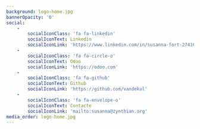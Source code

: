 ```yaml
---
background: logo-home.jpg
bannerOpacity: '0'
social:
    -
        socialIconClass: 'fa fa-linkedin'
        socialIconText: Linkedin
        socialIconLink: 'https://www.linkedin.com/in/susanna-fort-27416032/'
    -
        socialIconClass: 'fa fa-circle-o'
        socialIconText: Odoo
        socialIconLink: 'https://odoo.com'
    -
        socialIconClass: 'fa fa-github'
        socialIconText: Github
        socialIconLink: 'https://github.com/vandekul'
    -
        socialIconClass: 'fa fa-envelope-o'
        socialIconText: Contacte
        socialIconLink: 'mailto:susanna@zynthian.org'
media_order: logo-home.jpg
---
```


